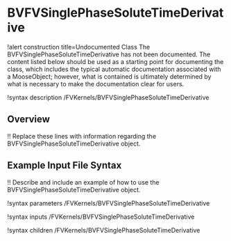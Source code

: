 # BVFVSinglePhaseSoluteTimeDerivative

!alert construction title=Undocumented Class
The BVFVSinglePhaseSoluteTimeDerivative has not been documented. The content listed below should be used as a starting point for
documenting the class, which includes the typical automatic documentation associated with a
MooseObject; however, what is contained is ultimately determined by what is necessary to make the
documentation clear for users.

!syntax description /FVKernels/BVFVSinglePhaseSoluteTimeDerivative

## Overview

!! Replace these lines with information regarding the BVFVSinglePhaseSoluteTimeDerivative object.

## Example Input File Syntax

!! Describe and include an example of how to use the BVFVSinglePhaseSoluteTimeDerivative object.

!syntax parameters /FVKernels/BVFVSinglePhaseSoluteTimeDerivative

!syntax inputs /FVKernels/BVFVSinglePhaseSoluteTimeDerivative

!syntax children /FVKernels/BVFVSinglePhaseSoluteTimeDerivative
